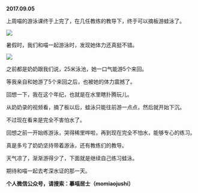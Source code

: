
          
**2017.09.05**

上周喵的游泳课终于上完了，在几任教练的教导下，终于可以摘板游蛙泳了。


![](https://mmbiz.qlogo.cn/mmbiz_jpg/uDI3FLln00ZQLUEsOfgGKBK0icGF3ibhbcPZicjibYf5hPETlmMmQpAzicxOKU7LGLsxibykAJkQLTKxl58JACNNRoog/0?wx_fmt=jpeg)


暑假时，我们和喵一起游泳时，发现她体力还真挺不错。


![](https://mmbiz.qlogo.cn/mmbiz_jpg/uDI3FLln00ZQLUEsOfgGKBK0icGF3ibhbcgk9Fzf8NW6XGkzber54oVRTc3GxsCRDmTt2MzjCl00dWmjzicJvbmyw/0?wx_fmt=jpeg)


之前都是奶奶跟我们说，25米泳池，她一口气能游5个来回。

等我亲自和她游了5个来回之后，也被她的体力震撼了。

回想一下，我在这个年纪，也就是在水里瞎扑腾玩儿。

从奶奶录的视频看，摘了板以后，蛙泳只能往前游一点点，然后就开始下沉。

不过现在看来是完全不害怕水了。

回想之前一开始练游泳，哭得稀里哗啦，再到现在完全不怕水，能够专心的练习。

真是多亏了奶奶坚持带着游泳，还有教练们的教导。

天气凉了，渐渐游得少了，下面就是继续自己练习蛙泳。

期待和喵一起去考深水证的那一天。


**个人微信公众号，请搜索：摹喵居士（momiaojushi）**

        